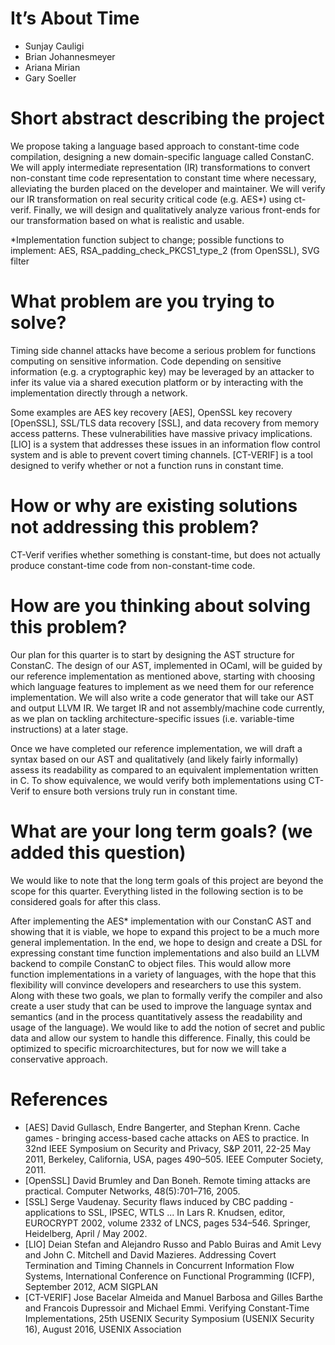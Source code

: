 # It’s About Time

- Sunjay Cauligi
- Brian Johannesmeyer
- Ariana Mirian
- Gary Soeller

# Short abstract describing the project
We propose taking a language based approach to constant-time code compilation, designing a new domain-specific language called ConstanC. We will apply intermediate representation (IR) transformations to convert non-constant time code representation to constant time where necessary, alleviating the burden placed on the developer and maintainer. We will verify our IR transformation on real security critical code (e.g. AES\*) using ct-verif. Finally, we will design and qualitatively analyze various front-ends for our transformation based on what is realistic and usable.

\*Implementation function subject to change; possible functions to implement: AES, RSA_padding_check_PKCS1_type_2 (from OpenSSL), SVG filter

# What problem are you trying to solve?
Timing side channel attacks have become a serious problem for functions computing on sensitive information. Code depending on sensitive information (e.g. a cryptographic key) may be leveraged by an attacker to infer its value via a shared execution platform or by interacting with the implementation directly through a network.

Some examples are AES key recovery [AES], OpenSSL key recovery [OpenSSL], SSL/TLS data recovery [SSL], and data recovery from memory access patterns. These vulnerabilities have massive privacy implications. [LIO] is a system that addresses these issues in an information flow control system and is able to prevent covert timing channels. [CT-VERIF] is a tool designed to verify whether or not a function runs in constant time.

# How or why are existing solutions not addressing this problem?
CT-Verif verifies whether something is constant-time, but does not actually produce constant-time code from non-constant-time code.

# How are you thinking about solving this problem?
Our plan for this quarter is to start by designing the AST structure for ConstanC. The design of our AST, implemented in OCaml, will be guided by our reference implementation as mentioned above, starting with choosing which language features to implement as we need them for our reference implementation. We will also write a code generator that will take our AST and output LLVM IR. We target IR and not assembly/machine code currently, as we plan on tackling architecture-specific issues (i.e. variable-time instructions) at a later stage.

Once we have completed our reference implementation, we will draft a syntax based on our AST and qualitatively (and likely fairly informally) assess its readability as compared to an equivalent implementation written in C. To show equivalence, we would verify both implementations using CT-Verif to ensure both versions truly run in constant time.

# What are your long term goals? (we added this question) 
We would like to note that the long term goals of this project are beyond the scope for this quarter. Everything listed in the following section is to be considered goals for after this class. 

After implementing the AES\* implementation with our ConstanC AST and showing that it is viable, we hope to expand this project to be a much more general implementation. In the end, we hope to design and create a DSL for expressing constant time function implementations and also build an LLVM backend to compile ConstanC to object files. This would allow more function implementations in a variety of languages, with the hope that this flexibility will convince developers and researchers to use this system. Along with these two goals, we plan to formally verify the compiler and also create a user study that can be used to improve the language syntax and semantics (and in the process quantitatively assess the readability and usage of the language). We would like to add the notion of secret and public data and allow our system to handle this difference. Finally, this could be optimized to specific microarchitectures, but for now we will take a conservative approach.

# References
- [AES] David Gullasch, Endre Bangerter, and Stephan Krenn. Cache games - bringing access-based cache attacks on AES to practice. In 32nd IEEE Symposium on Security and Privacy, S&P 2011, 22-25 May 2011, Berkeley, California, USA, pages 490–505. IEEE Computer Society, 2011.
- [OpenSSL] David Brumley and Dan Boneh. Remote timing attacks are practical. Computer Networks, 48(5):701–716, 2005.
- [SSL] Serge Vaudenay. Security flaws induced by CBC padding - applications to SSL, IPSEC, WTLS ... In Lars R. Knudsen, editor, EUROCRYPT 2002, volume 2332 of LNCS, pages 534–546. Springer, Heidelberg, April / May 2002.
- [LIO] Deian Stefan and Alejandro Russo and Pablo Buiras and Amit Levy and John C. Mitchell and David Mazieres. Addressing Covert Termination and Timing Channels in Concurrent Information Flow Systems, International Conference on Functional Programming (ICFP), September 2012, ACM SIGPLAN
- [CT-VERIF] Jose Bacelar Almeida and Manuel Barbosa and Gilles Barthe and Francois Dupressoir and Michael Emmi. Verifying Constant-Time Implementations, 25th USENIX Security Symposium (USENIX Security 16), August 2016, USENIX Association
